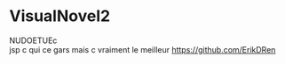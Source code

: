 # VisualNovel2
NUDOETUEc <br>
jsp c qui ce gars mais c vraiment le meilleur https://github.com/ErikDRen
